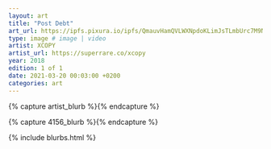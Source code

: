 ```yaml
---
layout: art
title: "Post Debt"
art_url: https://ipfs.pixura.io/ipfs/QmauvHamQVLWXNpdoKLimJsTLmbUrc7M9NewQz3g3R88qg
type: image # image | video
artist: XCOPY
artist_url: https://superrare.co/xcopy
year: 2018
edition: 1 of 1
date: 2021-03-20 00:03:00 +0200
categories: art
---
```



{% capture artist_blurb %}{% endcapture %}

{% capture 4156_blurb %}{% endcapture %}


{% include blurbs.html %}
		